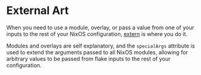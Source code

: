 # External Art
When you need to use a module, overlay, or pass a value from one of your inputs
to the rest of your NixOS configuration, [extern][extern] is where you do it.

Modules and overlays are self explanatory, and the `specialArgs` attribute is
used to extend the arguments passed to all NixOS modules, allowing for
arbitrary values to be passed from flake inputs to the rest of your
configuration.

[extern]: https://github.com/divnix/devos/tree/core/extern/default.nix
